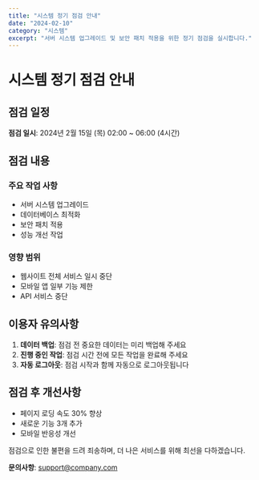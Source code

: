```yaml
---
title: "시스템 정기 점검 안내"
date: "2024-02-10"
category: "시스템"
excerpt: "서버 시스템 업그레이드 및 보안 패치 적용을 위한 정기 점검을 실시합니다."
---
```


# 시스템 정기 점검 안내

## 점검 일정

**점검 일시**: 2024년 2월 15일 (목) 02:00 ~ 06:00 (4시간)

## 점검 내용

### 주요 작업 사항
- 서버 시스템 업그레이드
- 데이터베이스 최적화
- 보안 패치 적용
- 성능 개선 작업

### 영향 범위
- 웹사이트 전체 서비스 일시 중단
- 모바일 앱 일부 기능 제한
- API 서비스 중단

## 이용자 유의사항

1. **데이터 백업**: 점검 전 중요한 데이터는 미리 백업해 주세요
2. **진행 중인 작업**: 점검 시간 전에 모든 작업을 완료해 주세요
3. **자동 로그아웃**: 점검 시작과 함께 자동으로 로그아웃됩니다

## 점검 후 개선사항

- 페이지 로딩 속도 30% 향상
- 새로운 기능 3개 추가
- 모바일 반응성 개선

점검으로 인한 불편을 드려 죄송하며, 더 나은 서비스를 위해 최선을 다하겠습니다.

**문의사항**: support@company.com
